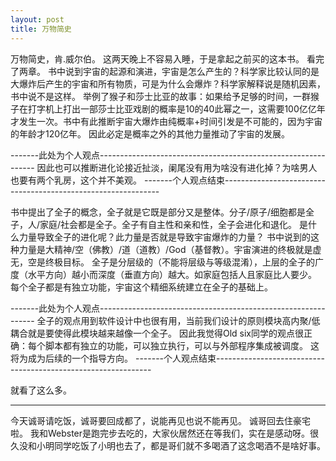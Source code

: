 ```yaml
---
layout: post
title: 万物简史
---
```

万物简史，肯.威尔伯。
这两天晚上不容易入睡，于是拿起之前买的这本书。
看完了两章。
书中说到宇宙的起源和演进，宇宙是怎么产生的？科学家比较认同的是大爆炸后产生的宇宙和所有物质，可是为什么会爆炸？科学家解释说是随机因素，书中说不是这样。
举例了猴子和莎士比亚的故事：如果给予足够的时间，一群猴子在打字机上打出一部莎士比亚戏剧的概率是10的40此幂之一，这需要100亿亿年才发生一次。书中有此推断宇宙大爆炸由纯概率+时间引发是不可能的，因为宇宙的年龄才120亿年。
因此必定是概率之外的其他力量推动了宇宙的发展。

-------此处为个人观点--------------------------------------------------------------
因此也可以推断进化论接近扯淡，阑尾没有用为啥没有进化掉？为啥男人也要有两个乳房，这个并不美观。
-------个人观点结束--------------------------------------------------------------

书中提出了全子的概念，全子就是它既是部分又是整体。分子/原子/细胞都是全子，人/家庭/社会都是全子。全子有自主性和亲和性，全子会进化和退化。
是什么力量导致全子的进化呢？此力量是否就是导致宇宙爆炸的力量？
书中说到的这种力量是大精神/空（佛教）/道（道教）/God（基督教）。宇宙演进的终极就是虚无，空是终极目标。
全子是分层级的（不能将层级与等级混淆），上层的全子的广度（水平方向）越小而深度（垂直方向）越大。如家庭包括人且家庭比人要少。
每个全子都是有独立功能，宇宙这个精细系统建立在全子的基础上。

-------此处为个人观点--------------------------------------------------------------
全子的观点用到软件设计中也很有用，当前我们设计的原则模块高内聚/低耦合就是要使得此模块越来越像一个全子。
因此我觉得Old six同学的观点很正确：每个脚本都有独立的功能，可以独立执行，可以与外部程序集成被调度。
这将为成为后续的一个指导方向。
-------个人观点结束--------------------------------------------------------------

就看了这么多。

-----------------------------------------------------------------------
今天诚哥请吃饭，诚哥要回成都了，说能再见也说不能再见。
诚哥回去住豪宅啦。
我和Webster是跑完步去吃的，大家伙居然还在等我们，实在是感动呀。很久没和小明同学吃饭了小明也去了，都是哥们就不多喝酒了这念喝酒不是啥好事。
